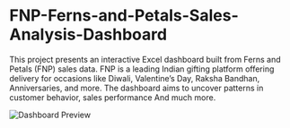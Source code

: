 # FNP-Ferns-and-Petals-Sales-Analysis-Dashboard
This project presents an interactive Excel dashboard built from Ferns and Petals (FNP) sales data. FNP is a leading Indian gifting platform offering delivery for occasions like Diwali, Valentine’s Day, Raksha Bandhan, Anniversaries, and more. The dashboard aims to uncover patterns in customer behavior, sales performance And much more.

![Dashboard Preview](./dashboard.png)

